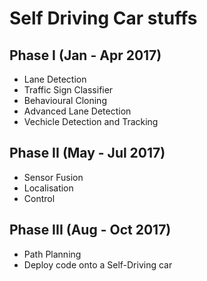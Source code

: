 # Self Driving Car stuffs
## Phase I (Jan - Apr 2017)
- Lane Detection
- Traffic Sign Classifier
- Behavioural Cloning
- Advanced Lane Detection
- Vechicle Detection and Tracking

## Phase II (May - Jul 2017)
- Sensor Fusion
- Localisation
- Control

## Phase III (Aug - Oct 2017)
- Path Planning
- Deploy code onto a Self-Driving car
